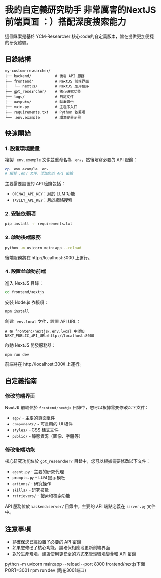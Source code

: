 # 我的自定義研究助手 非常厲害的NextJS前端頁面 ：）搭配深度搜索能力

這個專案是基於 YCM-Researcher 核心code的自定義版本，旨在提供更加便捷的研究體驗。

## 目錄結構

```
my-custom-researcher/
├── backend/           # 後端 API 服務
├── frontend/          # NextJS 前端界面
│   └── nextjs/        # NextJS 應用程序
├── gpt_researcher/    # 核心研究功能
├── logs/              # 日誌文件
├── outputs/           # 輸出報告
├── main.py            # 主程序入口
├── requirements.txt   # Python 依賴項
└── .env.example       # 環境變量示例
```

## 快速開始

### 1. 設置環境變量

複製 `.env.example` 文件並重命名為 `.env`，然後填寫必要的 API 密鑰：

```bash
cp .env.example .env
# 編輯 .env 文件，添加您的 API 密鑰
```

主要需要設置的 API 密鑰包括：
- `OPENAI_API_KEY`：用於 LLM 功能
- `TAVILY_API_KEY`：用於網絡搜索

### 2. 安裝依賴項

```bash
pip install -r requirements.txt
```

### 3. 啟動後端服務

```bash
python -m uvicorn main:app --reload
```

後端服務將在 http://localhost:8000 上運行。

### 4. 設置並啟動前端

進入 NextJS 目錄：

```bash
cd frontend/nextjs
```

安裝 Node.js 依賴項：

```bash
npm install
```

創建 `.env.local` 文件，設置 API URL：

```
# 在 frontend/nextjs/.env.local 中添加
NEXT_PUBLIC_API_URL=http://localhost:8000
```

啟動 NextJS 開發服務器：

```bash
npm run dev
```

前端將在 http://localhost:3000 上運行。

## 自定義指南

### 修改前端界面

NextJS 前端位於 `frontend/nextjs` 目錄中，您可以根據需要修改以下文件：

- `app/` - 主要的頁面組件
- `components/` - 可重用的 UI 組件
- `styles/` - CSS 樣式文件
- `public/` - 靜態資源（圖像、字體等）

### 修改後端功能

核心研究功能位於 `gpt_researcher/` 目錄中，您可以根據需要修改以下文件：

- `agent.py` - 主要的研究代理
- `prompts.py` - LLM 提示模板
- `actions/` - 研究操作
- `skills/` - 研究技能
- `retrievers/` - 搜索和檢索功能

API 服務位於 `backend/server/` 目錄中，主要的 API 端點定義在 `server.py` 文件中。

## 注意事項

- 請確保您已經設置了必要的 API 密鑰
- 如果您修改了核心功能，請確保相應地更新前端界面
- 對於生產環境，建議使用更安全的方式來管理環境變量和 API 密鑰

python -m uvicorn main:app --reload --port 8000
frontend/nextjs下面
PORT=3001 npm run dev (跑在3001端口)

